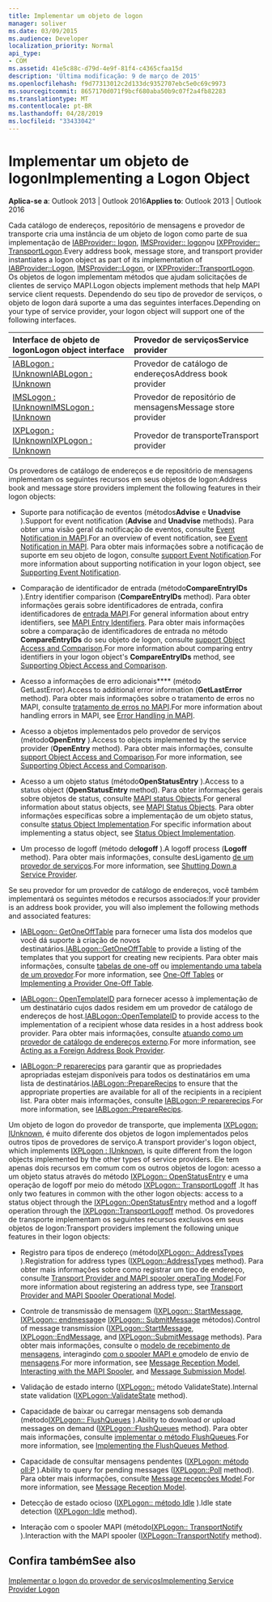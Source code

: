 ```yaml
---
title: Implementar um objeto de logon
manager: soliver
ms.date: 03/09/2015
ms.audience: Developer
localization_priority: Normal
api_type:
- COM
ms.assetid: 41e5c88c-d79d-4e9f-81f4-c4365cfaa15d
description: 'Última modificação: 9 de março de 2015'
ms.openlocfilehash: f9d77313012c2d133dc9352707ebc5e0c69c9973
ms.sourcegitcommit: 8657170d071f9bcf680aba50b9c07f2a4fb82283
ms.translationtype: MT
ms.contentlocale: pt-BR
ms.lasthandoff: 04/28/2019
ms.locfileid: "33433042"
---
```

# <a name="implementing-a-logon-object"></a><span data-ttu-id="e894f-103">Implementar um objeto de logon</span><span class="sxs-lookup"><span data-stu-id="e894f-103">Implementing a Logon Object</span></span>

  
  
<span data-ttu-id="e894f-104">**Aplica-se a**: Outlook 2013 | Outlook 2016</span><span class="sxs-lookup"><span data-stu-id="e894f-104">**Applies to**: Outlook 2013 | Outlook 2016</span></span> 
  
<span data-ttu-id="e894f-105">Cada catálogo de endereços, repositório de mensagens e provedor de transporte cria uma instância de um objeto de logon como parte de sua implementação de [IABProvider:: logon](iabprovider-logon.md), [IMSProvider:: logon](imsprovider-logon.md)ou [IXPProvider:: TransportLogon](ixpprovider-transportlogon.md).</span><span class="sxs-lookup"><span data-stu-id="e894f-105">Every address book, message store, and transport provider instantiates a logon object as part of its implementation of [IABProvider::Logon](iabprovider-logon.md), [IMSProvider::Logon](imsprovider-logon.md), or [IXPProvider::TransportLogon](ixpprovider-transportlogon.md).</span></span> <span data-ttu-id="e894f-106">Os objetos de logon implementam métodos que ajudam solicitações de clientes de serviço MAPI.</span><span class="sxs-lookup"><span data-stu-id="e894f-106">Logon objects implement methods that help MAPI service client requests.</span></span> <span data-ttu-id="e894f-107">Dependendo do seu tipo de provedor de serviços, o objeto de logon dará suporte a uma das seguintes interfaces.</span><span class="sxs-lookup"><span data-stu-id="e894f-107">Depending on your type of service provider, your logon object will support one of the following interfaces.</span></span> 
  
|<span data-ttu-id="e894f-108">**Interface de objeto de logon**</span><span class="sxs-lookup"><span data-stu-id="e894f-108">**Logon object interface**</span></span>|<span data-ttu-id="e894f-109">**Provedor de serviços**</span><span class="sxs-lookup"><span data-stu-id="e894f-109">**Service provider**</span></span>|
|:-----|:-----|
|[<span data-ttu-id="e894f-110">IABLogon : IUnknown</span><span class="sxs-lookup"><span data-stu-id="e894f-110">IABLogon : IUnknown</span></span>](iablogoniunknown.md) <br/> |<span data-ttu-id="e894f-111">Provedor de catálogo de endereços</span><span class="sxs-lookup"><span data-stu-id="e894f-111">Address book provider</span></span>  <br/> |
|[<span data-ttu-id="e894f-112">IMSLogon : IUnknown</span><span class="sxs-lookup"><span data-stu-id="e894f-112">IMSLogon : IUnknown</span></span>](imslogoniunknown.md) <br/> |<span data-ttu-id="e894f-113">Provedor de repositório de mensagens</span><span class="sxs-lookup"><span data-stu-id="e894f-113">Message store provider</span></span>  <br/> |
|[<span data-ttu-id="e894f-114">IXPLogon : IUnknown</span><span class="sxs-lookup"><span data-stu-id="e894f-114">IXPLogon : IUnknown</span></span>](ixplogoniunknown.md) <br/> |<span data-ttu-id="e894f-115">Provedor de transporte</span><span class="sxs-lookup"><span data-stu-id="e894f-115">Transport provider</span></span>  <br/> |
   
<span data-ttu-id="e894f-116">Os provedores de catálogo de endereços e de repositório de mensagens implementam os seguintes recursos em seus objetos de logon:</span><span class="sxs-lookup"><span data-stu-id="e894f-116">Address book and message store providers implement the following features in their logon objects:</span></span>
  
- <span data-ttu-id="e894f-117">Suporte para notificação de eventos (métodos**Advise** e **Unadvise** ).</span><span class="sxs-lookup"><span data-stu-id="e894f-117">Support for event notification (**Advise** and **Unadvise** methods).</span></span> <span data-ttu-id="e894f-118">Para obter uma visão geral da notificação de eventos, consulte [Event Notification in MAPI](event-notification-in-mapi.md).</span><span class="sxs-lookup"><span data-stu-id="e894f-118">For an overview of event notification, see [Event Notification in MAPI](event-notification-in-mapi.md).</span></span> <span data-ttu-id="e894f-119">Para obter mais informações sobre a notificação de suporte em seu objeto de logon, consulte [support Event Notification](supporting-event-notification.md).</span><span class="sxs-lookup"><span data-stu-id="e894f-119">For more information about supporting notification in your logon object, see [Supporting Event Notification](supporting-event-notification.md).</span></span> 
    
- <span data-ttu-id="e894f-120">Comparação de identificador de entrada (método**CompareEntryIDs** ).</span><span class="sxs-lookup"><span data-stu-id="e894f-120">Entry identifier comparison (**CompareEntryIDs** method).</span></span> <span data-ttu-id="e894f-121">Para obter informações gerais sobre identificadores de entrada, confira identificadores de [entrada MAPI](mapi-entry-identifiers.md).</span><span class="sxs-lookup"><span data-stu-id="e894f-121">For general information about entry identifiers, see [MAPI Entry Identifiers](mapi-entry-identifiers.md).</span></span> <span data-ttu-id="e894f-122">Para obter mais informações sobre a comparação de identificadores de entrada no método **CompareEntryIDs** do seu objeto de logon, consulte [support Object Access and Comparison](supporting-object-access-and-comparison.md).</span><span class="sxs-lookup"><span data-stu-id="e894f-122">For more information about comparing entry identifiers in your logon object's **CompareEntryIDs** method, see [Supporting Object Access and Comparison](supporting-object-access-and-comparison.md).</span></span>
    
- <span data-ttu-id="e894f-123">Acesso a informações de erro adicionais\*\*\*\* (método GetLastError).</span><span class="sxs-lookup"><span data-stu-id="e894f-123">Access to additional error information (**GetLastError** method).</span></span> <span data-ttu-id="e894f-124">Para obter mais informações sobre o tratamento de erros no MAPI, consulte [tratamento de erros no MAPI](error-handling-in-mapi.md).</span><span class="sxs-lookup"><span data-stu-id="e894f-124">For more information about handling errors in MAPI, see [Error Handling in MAPI](error-handling-in-mapi.md).</span></span> 
    
- <span data-ttu-id="e894f-125">Acesso a objetos implementados pelo provedor de serviços (método**OpenEntry** ).</span><span class="sxs-lookup"><span data-stu-id="e894f-125">Access to objects implemented by the service provider (**OpenEntry** method).</span></span> <span data-ttu-id="e894f-126">Para obter mais informações, consulte [support Object Access and Comparison](supporting-object-access-and-comparison.md).</span><span class="sxs-lookup"><span data-stu-id="e894f-126">For more information, see [Supporting Object Access and Comparison](supporting-object-access-and-comparison.md).</span></span>
    
- <span data-ttu-id="e894f-127">Acesso a um objeto status (método**OpenStatusEntry** ).</span><span class="sxs-lookup"><span data-stu-id="e894f-127">Access to a status object (**OpenStatusEntry** method).</span></span> <span data-ttu-id="e894f-128">Para obter informações gerais sobre objetos de status, consulte [MAPI status Objects](mapi-status-objects.md).</span><span class="sxs-lookup"><span data-stu-id="e894f-128">For general information about status objects, see [MAPI Status Objects](mapi-status-objects.md).</span></span> <span data-ttu-id="e894f-129">Para obter informações específicas sobre a implementação de um objeto status, consulte [status Object Implementation](status-object-implementation.md).</span><span class="sxs-lookup"><span data-stu-id="e894f-129">For specific information about implementing a status object, see [Status Object Implementation](status-object-implementation.md).</span></span>
    
- <span data-ttu-id="e894f-130">Um processo de logoff (método de**logoff** ).</span><span class="sxs-lookup"><span data-stu-id="e894f-130">A logoff process (**Logoff** method).</span></span> <span data-ttu-id="e894f-131">Para obter mais informações, consulte desLigamento [de um provedor de serviços](shutting-down-a-service-provider.md).</span><span class="sxs-lookup"><span data-stu-id="e894f-131">For more information, see [Shutting Down a Service Provider](shutting-down-a-service-provider.md).</span></span>
    
<span data-ttu-id="e894f-132">Se seu provedor for um provedor de catálogo de endereços, você também implementará os seguintes métodos e recursos associados:</span><span class="sxs-lookup"><span data-stu-id="e894f-132">If your provider is an address book provider, you will also implement the following methods and associated features:</span></span>
  
- <span data-ttu-id="e894f-133">[IABLogon:: GetOneOffTable](iablogon-getoneofftable.md) para fornecer uma lista dos modelos que você dá suporte à criação de novos destinatários.</span><span class="sxs-lookup"><span data-stu-id="e894f-133">[IABLogon::GetOneOffTable](iablogon-getoneofftable.md) to provide a listing of the templates that you support for creating new recipients.</span></span> <span data-ttu-id="e894f-134">Para obter mais informações, consulte [tabelas de one-off](one-off-tables.md) ou [implementando uma tabela de um provedor](implementing-a-provider-one-off-table.md).</span><span class="sxs-lookup"><span data-stu-id="e894f-134">For more information, see [One-Off Tables](one-off-tables.md) or [Implementing a Provider One-Off Table](implementing-a-provider-one-off-table.md).</span></span>
    
- <span data-ttu-id="e894f-135">[IABLogon:: OpenTemplateID](iablogon-opentemplateid.md) para fornecer acesso à implementação de um destinatário cujos dados residem em um provedor de catálogo de endereços de host.</span><span class="sxs-lookup"><span data-stu-id="e894f-135">[IABLogon::OpenTemplateID](iablogon-opentemplateid.md) to provide access to the implementation of a recipient whose data resides in a host address book provider.</span></span> <span data-ttu-id="e894f-136">Para obter mais informações, consulte [atuando como um provedor de catálogo de endereços externo](acting-as-a-foreign-address-book-provider.md).</span><span class="sxs-lookup"><span data-stu-id="e894f-136">For more information, see [Acting as a Foreign Address Book Provider](acting-as-a-foreign-address-book-provider.md).</span></span> 
    
- <span data-ttu-id="e894f-137">[IABLogon::P reparerecips](iablogon-preparerecips.md) para garantir que as propriedades apropriadas estejam disponíveis para todos os destinatários em uma lista de destinatários.</span><span class="sxs-lookup"><span data-stu-id="e894f-137">[IABLogon::PrepareRecips](iablogon-preparerecips.md) to ensure that the appropriate properties are available for all of the recipients in a recipient list.</span></span> <span data-ttu-id="e894f-138">Para obter mais informações, consulte [IABLogon::P reparerecips](iablogon-preparerecips.md).</span><span class="sxs-lookup"><span data-stu-id="e894f-138">For more information, see [IABLogon::PrepareRecips](iablogon-preparerecips.md).</span></span> 
    
<span data-ttu-id="e894f-139">Um objeto de logon do provedor de transporte, que implementa [IXPLogon: IUnknown](ixplogoniunknown.md), é muito diferente dos objetos de logon implementados pelos outros tipos de provedores de serviço.</span><span class="sxs-lookup"><span data-stu-id="e894f-139">A transport provider's logon object, which implements [IXPLogon : IUnknown](ixplogoniunknown.md), is quite different from the logon objects implemented by the other types of service providers.</span></span> <span data-ttu-id="e894f-140">Ele tem apenas dois recursos em comum com os outros objetos de logon: acesso a um objeto status através do método [IXPLogon:: OpenStatusEntry](ixplogon-openstatusentry.md) e uma operação de logoff por meio do método [IXPLogon:: TransportLogoff](ixplogon-transportlogoff.md) .</span><span class="sxs-lookup"><span data-stu-id="e894f-140">It has only two features in common with the other logon objects: access to a status object through the [IXPLogon::OpenStatusEntry](ixplogon-openstatusentry.md) method and a logoff operation through the [IXPLogon::TransportLogoff](ixplogon-transportlogoff.md) method.</span></span> <span data-ttu-id="e894f-141">Os provedores de transporte implementam os seguintes recursos exclusivos em seus objetos de logon:</span><span class="sxs-lookup"><span data-stu-id="e894f-141">Transport providers implement the following unique features in their logon objects:</span></span> 
  
- <span data-ttu-id="e894f-142">Registro para tipos de endereço (método[IXPLogon:: AddressTypes](ixplogon-addresstypes.md) ).</span><span class="sxs-lookup"><span data-stu-id="e894f-142">Registration for address types ([IXPLogon::AddressTypes](ixplogon-addresstypes.md) method).</span></span> <span data-ttu-id="e894f-143">Para obter mais informações sobre como registrar um tipo de endereço, consulte [Transport Provider and MAPI spooler operaTing Model](transport-provider-and-mapi-spooler-operational-model.md).</span><span class="sxs-lookup"><span data-stu-id="e894f-143">For more information about registering an address type, see [Transport Provider and MAPI Spooler Operational Model](transport-provider-and-mapi-spooler-operational-model.md).</span></span>
    
- <span data-ttu-id="e894f-144">Controle de transmissão de mensagem ([IXPLogon:: StartMessage](ixplogon-startmessage.md), [IXPLogon:: endmessage](ixplogon-endmessage.md)e [IXPLogon:: SubmitMessage](ixplogon-submitmessage.md) métodos).</span><span class="sxs-lookup"><span data-stu-id="e894f-144">Control of message transmission ([IXPLogon::StartMessage](ixplogon-startmessage.md), [IXPLogon::EndMessage](ixplogon-endmessage.md), and [IXPLogon::SubmitMessage](ixplogon-submitmessage.md) methods).</span></span> <span data-ttu-id="e894f-145">Para obter mais informações, consulte o [modelo de recebimento de mensagens](message-reception-model.md), interagindo [com o spooler MAPI e o](interacting-with-the-mapi-spooler.md)modelo de envio de [mensagens](message-submission-model.md).</span><span class="sxs-lookup"><span data-stu-id="e894f-145">For more information, see [Message Reception Model](message-reception-model.md), [Interacting with the MAPI Spooler](interacting-with-the-mapi-spooler.md), and [Message Submission Model](message-submission-model.md).</span></span>
    
- <span data-ttu-id="e894f-146">Validação de estado interno ([IXPLogon::](ixplogon-validatestate.md) método ValidateState).</span><span class="sxs-lookup"><span data-stu-id="e894f-146">Internal state validation ([IXPLogon::ValidateState](ixplogon-validatestate.md) method).</span></span> 
    
- <span data-ttu-id="e894f-147">Capacidade de baixar ou carregar mensagens sob demanda (método[IXPLogon:: FlushQueues](ixplogon-flushqueues.md) ).</span><span class="sxs-lookup"><span data-stu-id="e894f-147">Ability to download or upload messages on demand ([IXPLogon::FlushQueues](ixplogon-flushqueues.md) method).</span></span> <span data-ttu-id="e894f-148">Para obter mais informações, consulte [implementar o método FlushQueues](implementing-the-flushqueues-method.md).</span><span class="sxs-lookup"><span data-stu-id="e894f-148">For more information, see [Implementing the FlushQueues Method](implementing-the-flushqueues-method.md).</span></span>
    
- <span data-ttu-id="e894f-149">Capacidade de consultar mensagens pendentes ([IXPLogon: método oll:P](ixplogon-poll.md) ).</span><span class="sxs-lookup"><span data-stu-id="e894f-149">Ability to query for pending messages ([IXPLogon::Poll](ixplogon-poll.md) method).</span></span> <span data-ttu-id="e894f-150">Para obter mais informações, consulte [Message recepções Model](message-reception-model.md).</span><span class="sxs-lookup"><span data-stu-id="e894f-150">For more information, see [Message Reception Model](message-reception-model.md).</span></span>
    
- <span data-ttu-id="e894f-151">Detecção de estado ocioso ([IXPLogon:: método Idle](ixplogon-idle.md) ).</span><span class="sxs-lookup"><span data-stu-id="e894f-151">Idle state detection ([IXPLogon::Idle](ixplogon-idle.md) method).</span></span> 
    
- <span data-ttu-id="e894f-152">Interação com o spooler MAPI (método[IXPLogon:: TransportNotify](ixplogon-transportnotify.md) ).</span><span class="sxs-lookup"><span data-stu-id="e894f-152">Interaction with the MAPI spooler ([IXPLogon::TransportNotify](ixplogon-transportnotify.md) method).</span></span> 
    
## <a name="see-also"></a><span data-ttu-id="e894f-153">Confira também</span><span class="sxs-lookup"><span data-stu-id="e894f-153">See also</span></span>



[<span data-ttu-id="e894f-154">Implementar o logon do provedor de serviços</span><span class="sxs-lookup"><span data-stu-id="e894f-154">Implementing Service Provider Logon</span></span>](implementing-service-provider-logon.md)

